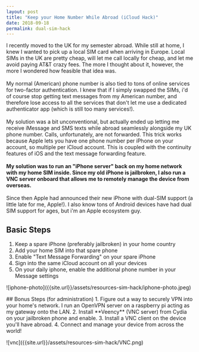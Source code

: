 ```yaml
---
layout: post
title: "Keep your Home Number While Abroad (iCloud Hack)"
date: 2018-09-18
permalink: dual-sim-hack
---
```


I recently moved to the UK for my semester abroad. While still at home, I knew I wanted to pick up a local
SIM card when arriving in Europe. Local SIMs in the UK are pretty cheap, will let me call locally for cheap, and let me avoid
paying AT&T crazy fees. The more I thought about it, however, the more I wondered how feasible that idea was.
<br><br>
My normal (American) phone number is also tied to tons of online services for two-factor authentication.
I knew that if I simply swapped the SIMs, i'd of course stop getting text messages from my American number, and therefore lose
access to all the services that don't let me use a dedicated authenticator app (which is still too many services!).
<br><br>
My solution was a bit unconventional, but actually ended up letting me receive iMessage and SMS texts while abroad  seamlessly alongside
my UK phone number. Calls, unfortunately, are not forwarded. This trick works because Apple lets you have one phone number per iPhone on your
account, so multiple per iCloud account. This is coupled with the continuity features of iOS and the text message forwarding feature.
<br><br>
**My solution was to run an "iPhone server" back on my home network with my home SIM inside.
Since my old iPhone is jailbroken, I also run a VNC server onboard that allows me to remotely manage the device from overseas.**
<br><br>
Since then Apple had announced their new iPhone with dual-SIM support (a little late for me, Apple!). I also know tons of Android devices have
had dual SIM support for ages, but i'm an Apple ecosystem guy.

## Basic Steps
1. Keep a spare iPhone (preferably jailbroken) in your home country
2. Add your home SIM into that spare phone
3. Enable "Text Message Forwarding" on your spare iPhone
3. Sign into the same iCloud account on all your devices
5. On your daily iphone, enable the additional phone number in your Message settings
<p></p>
![iphone-photo]({{site.url}}/assets/resources-sim-hack/iphone-photo.jpeg)
<p></p>
## Bonus Steps (for administration)
1. Figure out a way to securely VPN into your home's network. I run an OpenVPN server on a raspberry pi acting as my gateway onto the LAN.
2. Install **Veency** (VNC server) from Cydia on your jailbroken phone and enable.
3. Install a VNC client on the device you'll have abroad.
4. Connect and manage your device from across the world!
<p></p>
![vnc]({{site.url}}/assets/resources-sim-hack/VNC.png)
